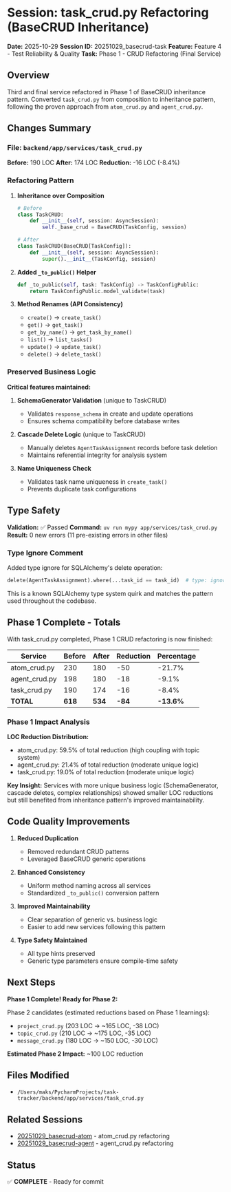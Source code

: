 # Session: task_crud.py Refactoring (BaseCRUD Inheritance)

**Date:** 2025-10-29
**Session ID:** 20251029_basecrud-task
**Feature:** Feature 4 - Test Reliability & Quality
**Task:** Phase 1 - CRUD Refactoring (Final Service)

## Overview

Third and final service refactored in Phase 1 of BaseCRUD inheritance pattern. Converted `task_crud.py` from composition to inheritance pattern, following the proven approach from `atom_crud.py` and `agent_crud.py`.

## Changes Summary

### File: `backend/app/services/task_crud.py`

**Before:** 190 LOC
**After:** 174 LOC
**Reduction:** -16 LOC (-8.4%)

### Refactoring Pattern

1. **Inheritance over Composition**
   ```python
   # Before
   class TaskCRUD:
       def __init__(self, session: AsyncSession):
           self._base_crud = BaseCRUD(TaskConfig, session)

   # After
   class TaskCRUD(BaseCRUD[TaskConfig]):
       def __init__(self, session: AsyncSession):
           super().__init__(TaskConfig, session)
   ```

2. **Added `_to_public()` Helper**
   ```python
   def _to_public(self, task: TaskConfig) -> TaskConfigPublic:
       return TaskConfigPublic.model_validate(task)
   ```

3. **Method Renames (API Consistency)**
   - `create()` → `create_task()`
   - `get()` → `get_task()`
   - `get_by_name()` → `get_task_by_name()`
   - `list()` → `list_tasks()`
   - `update()` → `update_task()`
   - `delete()` → `delete_task()`

### Preserved Business Logic

**Critical features maintained:**

1. **SchemaGenerator Validation** (unique to TaskCRUD)
   - Validates `response_schema` in create and update operations
   - Ensures schema compatibility before database writes

2. **Cascade Delete Logic** (unique to TaskCRUD)
   - Manually deletes `AgentTaskAssignment` records before task deletion
   - Maintains referential integrity for analysis system

3. **Name Uniqueness Check**
   - Validates task name uniqueness in `create_task()`
   - Prevents duplicate task configurations

## Type Safety

**Validation:** ✅ Passed
**Command:** `uv run mypy app/services/task_crud.py`
**Result:** 0 new errors (11 pre-existing errors in other files)

### Type Ignore Comment

Added type ignore for SQLAlchemy's delete operation:
```python
delete(AgentTaskAssignment).where(...task_id == task_id)  # type: ignore[arg-type]
```

This is a known SQLAlchemy type system quirk and matches the pattern used throughout the codebase.

## Phase 1 Complete - Totals

With task_crud.py completed, Phase 1 CRUD refactoring is now finished:

| Service | Before | After | Reduction | Percentage |
|---------|--------|-------|-----------|------------|
| atom_crud.py | 230 | 180 | -50 | -21.7% |
| agent_crud.py | 198 | 180 | -18 | -9.1% |
| task_crud.py | 190 | 174 | -16 | -8.4% |
| **TOTAL** | **618** | **534** | **-84** | **-13.6%** |

### Phase 1 Impact Analysis

**LOC Reduction Distribution:**
- atom_crud.py: 59.5% of total reduction (high coupling with topic system)
- agent_crud.py: 21.4% of total reduction (moderate unique logic)
- task_crud.py: 19.0% of total reduction (moderate unique logic)

**Key Insight:** Services with more unique business logic (SchemaGenerator, cascade deletes, complex relationships) showed smaller LOC reductions but still benefited from inheritance pattern's improved maintainability.

## Code Quality Improvements

1. **Reduced Duplication**
   - Removed redundant CRUD patterns
   - Leveraged BaseCRUD generic operations

2. **Enhanced Consistency**
   - Uniform method naming across all services
   - Standardized `_to_public()` conversion pattern

3. **Improved Maintainability**
   - Clear separation of generic vs. business logic
   - Easier to add new services following this pattern

4. **Type Safety Maintained**
   - All type hints preserved
   - Generic type parameters ensure compile-time safety

## Next Steps

**Phase 1 Complete! Ready for Phase 2:**

Phase 2 candidates (estimated reductions based on Phase 1 learnings):
- `project_crud.py` (203 LOC → ~165 LOC, -38 LOC)
- `topic_crud.py` (210 LOC → ~175 LOC, -35 LOC)
- `message_crud.py` (180 LOC → ~150 LOC, -30 LOC)

**Estimated Phase 2 Impact:** ~100 LOC reduction

## Files Modified

- `/Users/maks/PycharmProjects/task-tracker/backend/app/services/task_crud.py`

## Related Sessions

- [20251029_basecrud-atom](../20251029_basecrud-atom/) - atom_crud.py refactoring
- [20251029_basecrud-agent](../20251029_basecrud-agent/) - agent_crud.py refactoring

## Status

✅ **COMPLETE** - Ready for commit
